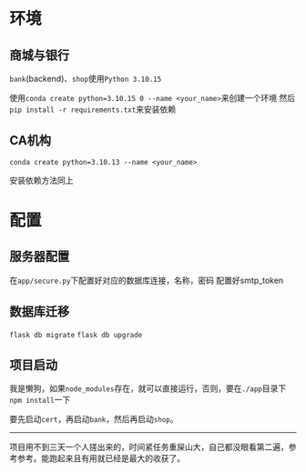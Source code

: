 # 环境

## 商城与银行
`bank`(backend)、`shop`使用`Python 3.10.15`

使用`conda create python=3.10.15 0 --name <your_name>`来创建一个环境
然后`pip install -r requirements.txt`来安装依赖

## CA机构

`conda create python=3.10.13 --name <your_name>`

安装依赖方法同上

# 配置

## 服务器配置

在`app/secure.py`下配置好对应的数据库连接，名称，密码
配置好smtp_token

## 数据库迁移


`flask db migrate`
`flask db upgrade`

## 项目启动

我是懒狗，如果`node_modules`存在，就可以直接运行，否则，要在`./app`目录下 `npm install`一下

要先启动`cert`，再启动`bank`，然后再启动`shop`。 


---

项目用不到三天一个人搓出来的，时间紧任务重屎山大，自己都没眼看第二遍，参考参考。能跑起来且有用就已经是最大的收获了。